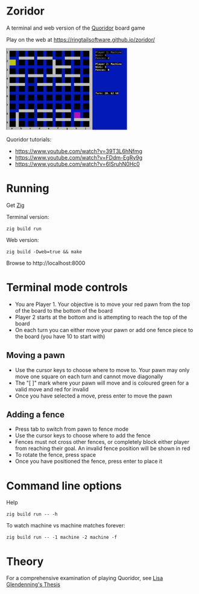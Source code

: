 # Zoridor

A terminal and web version of the [Quoridor](https://en.wikipedia.org/wiki/Quoridor) board game

Play on the web at https://ringtailsoftware.github.io/zoridor/

![](doc/demo.gif)

Quoridor tutorials:

 - https://www.youtube.com/watch?v=39T3L6hNfmg
 - https://www.youtube.com/watch?v=FDdm-EgRy9g
 - https://www.youtube.com/watch?v=6ISruhN0Hc0

# Running

Get [Zig](https://ziglang.org/download/)

Terminal version:

    zig build run

Web version:

    zig build -Dweb=true && make

Browse to http://localhost:8000

# Terminal mode controls

 - You are Player 1. Your objective is to move your red pawn from the top of the board to the bottom of the board
 - Player 2 starts at the bottom and is attempting to reach the top of the board
 - On each turn you can either move your pawn or add one fence piece to the board (you have 10 to start with)

## Moving a pawn

 - Use the cursor keys to choose where to move to. Your pawn may only move one square on each turn and cannot move diagonally
 - The "[ ]" mark where your pawn will move and is coloured green for a valid move and red for invalid
 - Once you have selected a move, press enter to move the pawn

## Adding a fence

 - Press tab to switch from pawn to fence mode
 - Use the cursor keys to choose where to add the fence
 - Fences must not cross other fences, or completely block either player from reaching their goal. An invalid fence position will be shown in red
 - To rotate the fence, press space
 - Once you have positioned the fence, press enter to place it

# Command line options

Help

    zig build run -- -h

To watch machine vs machine matches forever:

    zig build run -- -1 machine -2 machine -f

# Theory

For a comprehensive examination of playing Quoridor, see [Lisa Glendenning's Thesis](https://www.labri.fr/perso/renault/working/teaching/projets/files/glendenning_ugrad_thesis.pdf)

